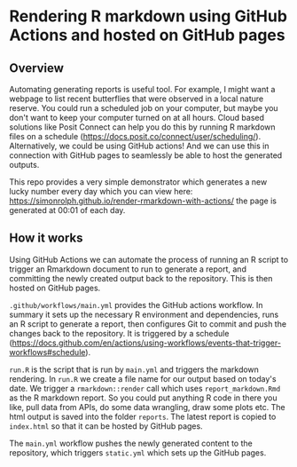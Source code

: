 # Rendering R markdown using GitHub Actions and hosted on GitHub pages

## Overview

Automating generating reports is useful tool. For example, I might want a webpage to list recent butterflies that were observed in a local nature reserve. You could run a scheduled job on your computer, but maybe you don't want to keep your computer turned on at all hours. Cloud based solutions like Posit Connect can help you do this by running R markdown files on a schedule (https://docs.posit.co/connect/user/scheduling/). Alternatively, we could be using GitHub actions! And we can use this in connection with GitHub pages to seamlessly be able to host the generated outputs.

This repo provides a very simple demonstrator which generates a new lucky number every day which you can view here: https://simonrolph.github.io/render-rmarkdown-with-actions/ the page is generated at 00:01 of each day.

## How it works

Using GitHub Actions we can automate the process of running an R script to trigger an Rmarkdown document to run to generate a report, and committing the newly created output back to the repository. This is then hosted on GitHub pages.

`.github/workflows/main.yml` provides the GitHub actions workflow. In summary it sets up the necessary R environment and dependencies, runs an R script to generate a report, then configures Git to commit and push the changes back to the repository. It is triggered by a schedule (https://docs.github.com/en/actions/using-workflows/events-that-trigger-workflows#schedule). 

`run.R` is the script that is run by `main.yml` and triggers the markdown rendering. In `run.R` we create a file name for our output based on today's date. We trigger a `rmarkdown::render` call which uses  `report_markdown.Rmd` as the R markdown report. So you could put anything R code in there you like, pull data from APIs, do some data wrangling, draw some plots etc. The html output is saved into the folder `reports`. The latest report is copied to `index.html` so that it can be hosted by GitHub pages.

The `main.yml` workflow pushes the newly generated content to the repository, which triggers `static.yml` which sets up the GitHub pages.
